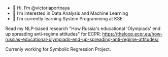 - 👋 Hi, I’m @victoriaportnaya
- 👀 I’m interested in Data Analysis and Machine Learning 
- 🌱 I’m currently learning System Programming at KSE 

Read my NLP-based research "How Russia's educational 'Olympiads' end up spreading anti-regime attitudes" for ECPR: https://theloop.ecpr.eu/how-russias-educational-olympiads-end-up-spreading-anti-regime-attitudes/

Currenly working for Symbolic Regression Project.
